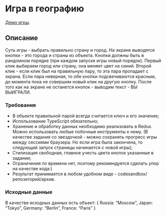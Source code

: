 # Игра в географию

[Демо игры](https://github.com/facebook/create-react-app).

## Описание

Суть игры - выбрать правильно страну и город. На экране выводятся кнопки - это города и страны из объекта. Кнопки должны быть в рандомном порядке (при каждом запуске игры новый порядок). Первый клик выбираем город или страну, она меняет цвет на синий. Второй клик - если клик был на правильную пару, то эта пара пропадает с экрана. Если пара неверная, то обе кнопки подсвечиваются красным, до момента пока не совершим новый клик на другую кнопку. После того как на экране не останется кнопок - выводим текст - ВЫ ВЫИГРАЛИ.


### Требования

- В объекте правильной парой всегда считается ключ и его значение;
- Использование TypeScript обязательно;
- Хранение и обработку данных необходимо реализовать в Redux. Можно использовать любые побочные инструменты к нему. (В качестве задания со звездочкой - можно сохранять прогресс игры между сессиями браузера. Но если игра была закончена, то следующий запуск страницы начинается с новой игры);
- Стилизация свободная, главное учесть цвета кнопок указанные в задании;
- Ограничения по времени нет, поэтому рекомендуется сделать упор на качестве кода:)
- Результат принимается в любом удобном виде - codesandbox/репозиторий/архив.

### Исходные данные

В качестве исходных данных есть объект:
{
	Russia: “Moscow”,
	Japan: “Tokyo”,
	Germany: “Berlin”,
	France: “Paris”
}